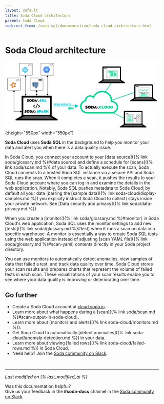 ```yaml
---
layout: default
title: Soda Cloud architecture
parent: Soda Cloud
redirect_from: /soda-sql/documentation/soda-cloud-architecture.html
---
```


# Soda Cloud architecture

![soda-cloud-arch](/assets/images/soda-cloud-arch.png){:height="550px" width="550px"}

**Soda Cloud** uses **Soda SQL** in the background to help you monitor your data and alert you when there is a data quality issue.

In Soda Cloud, you connect your account to your [data source]({% link soda/glossary.md %}#data source) and define a schedule for [scans]({% link soda/scan.md %}) of your data. To actually execute the scan, Soda Cloud connects to a hosted Soda SQL instance via a secure API and Soda SQL runs the scan.  When it completes a scan, it pushes the results to your Soda Cloud account where you can log in and examine the details in the web application. Notably, Soda SQL pushes metadata to Soda Cloud; by default all your data (barring the [sample data]({% link soda-cloud/display-samples.md %}) you explicity instruct Soda Cloud to collect) stays inside your private network. See [Data security and privacy]({% link soda/data-privacy.md %})

When you create a [monitor]({% link soda/glossary.md %}#monitor) in Soda Cloud's web application, Soda SQL uses the monitor settings to add new [tests]({% link soda/glossary.md %}#test) when it runs a scan on data in a specific warehouse. A monitor is essentially a way to create Soda SQL tests using the web application instead of adjusting [scan YAML file]({% link soda/glossary.md %}#scan-yaml) contents directly in your Soda project directory.

You can use monitors to automatically detect anomalies, view samples of data that failed a test, and track data quality over time. Soda Cloud stores your scan results and prepares charts that represent the volume of failed tests in each scan. These visualizations of your scan results enable you to see where your data quality is improving or deteriorating over time.

## Go further

* Create a Soda Cloud account at [cloud.soda.io](https://cloud.soda.io/signup).
* Learn more about what happens during a [scan]({% link soda/scan.md %}#scan-output-in-soda-cloud).
* Learn more about [monitors and alerts]({% link soda-cloud/monitors.md %}).
* Get Soda Cloud to automatically [detect anomalies]({% link soda-cloud/anomaly-detection.md %}) in your data.
* Learn more about viewing [failed rows]({% link soda-cloud/failed-rows.md %}) in Soda Cloud.
* Need help? Join the <a href="http://community.soda.io/slack" target="_blank"> Soda community on Slack</a>.

<br />

---
*Last modified on {% last_modified_at %}*

Was this documentation helpful? <br /> Give us your feedback in the **#soda-docs** channel in the <a href="http://community.soda.io/slack" target="_blank"> Soda community on Slack</a>.